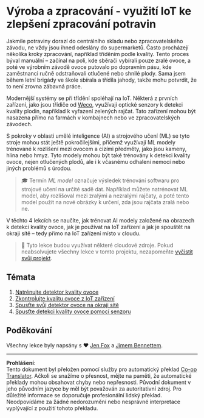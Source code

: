 <!--
CO_OP_TRANSLATOR_METADATA:
{
  "original_hash": "3764e089adf2d5801272bc0895f8498b",
  "translation_date": "2025-08-27T20:35:24+00:00",
  "source_file": "4-manufacturing/README.md",
  "language_code": "cs"
}
-->
# Výroba a zpracování - využití IoT ke zlepšení zpracování potravin

Jakmile potraviny dorazí do centrálního skladu nebo zpracovatelského závodu, ne vždy jsou ihned odeslány do supermarketů. Často procházejí několika kroky zpracování, například tříděním podle kvality. Tento proces býval manuální – začínal na poli, kde sběrači vybírali pouze zralé ovoce, a poté ve výrobním závodě ovoce putovalo po dopravním pásu, kde zaměstnanci ručně odstraňovali otlučené nebo shnilé plody. Sama jsem během letní brigády ve škole sbírala a třídila jahody, takže mohu potvrdit, že to není zrovna zábavná práce.

Modernější systémy se při třídění spoléhají na IoT. Některá z prvních zařízení, jako jsou třídiče od [Weco](https://wecotek.com), využívají optické senzory k detekci kvality plodin, například k vyřazení zelených rajčat. Tato zařízení mohou být nasazena přímo na farmách v kombajnech nebo ve zpracovatelských závodech.

S pokroky v oblasti umělé inteligence (AI) a strojového učení (ML) se tyto stroje mohou stát ještě pokročilejšími, přičemž využívají ML modely trénované k rozlišení mezi ovocem a cizími předměty, jako jsou kameny, hlína nebo hmyz. Tyto modely mohou být také trénovány k detekci kvality ovoce, nejen otlučených plodů, ale i k včasnému odhalení nemocí nebo jiných problémů s úrodou.

> 🎓 Termín *ML model* označuje výsledek trénování softwaru pro strojové učení na určité sadě dat. Například můžete natrénovat ML model, aby rozlišoval mezi zralými a nezralými rajčaty, a poté tento model použít na nové obrázky k určení, zda jsou rajčata zralá nebo ne.

V těchto 4 lekcích se naučíte, jak trénovat AI modely založené na obrazech k detekci kvality ovoce, jak je používat na IoT zařízení a jak je spouštět na okraji sítě – tedy přímo na IoT zařízení místo v cloudu.

> 💁 Tyto lekce budou využívat některé cloudové zdroje. Pokud neabsolvujete všechny lekce v tomto projektu, nezapomeňte [vyčistit svůj projekt](../clean-up.md).

## Témata

1. [Natrénujte detektor kvality ovoce](./lessons/1-train-fruit-detector/README.md)
1. [Zkontrolujte kvalitu ovoce z IoT zařízení](./lessons/2-check-fruit-from-device/README.md)
1. [Spusťte svůj detektor ovoce na okraji sítě](./lessons/3-run-fruit-detector-edge/README.md)
1. [Spusťte detekci kvality ovoce pomocí senzoru](./lessons/4-trigger-fruit-detector/README.md)

## Poděkování

Všechny lekce byly napsány s ♥️ [Jen Fox](https://github.com/jenfoxbot) a [Jimem Bennettem](https://GitHub.com/JimBobBennett).

---

**Prohlášení**:  
Tento dokument byl přeložen pomocí služby pro automatický překlad [Co-op Translator](https://github.com/Azure/co-op-translator). Ačkoli se snažíme o přesnost, mějte na paměti, že automatické překlady mohou obsahovat chyby nebo nepřesnosti. Původní dokument v jeho původním jazyce by měl být považován za autoritativní zdroj. Pro důležité informace se doporučuje profesionální lidský překlad. Neodpovídáme za žádné nedorozumění nebo nesprávné interpretace vyplývající z použití tohoto překladu.